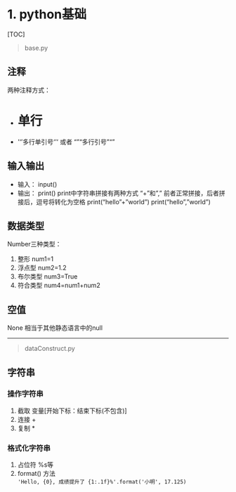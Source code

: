 # 1. python基础
[TOC]

> base.py
## 注释
两种注释方式：
* #   单行
* ’‘’多行单引号‘’‘    或者 “”“多行引号”“”


## 输入输出
* 输入：    input()
* 输出：    print()
print中字符串拼接有两种方式    “+”和”,”  前者正常拼接，后者拼接后，逗号将转化为空格
print(“hello”+”world”)
print(“hello”,”world”)


## 数据类型
Number三种类型：
1. 整形              num1=1
2. 浮点型         num2=1.2
3. 布尔类型     num3=True
4. 符合类型     num4=num1+num2

## 空值
None   相当于其他静态语言中的null

------

> dataConstruct.py
## 字符串
### 操作字符串
1. 截取     变量[开始下标：结束下标(不包含)]
2. 连接      +
3. 复制      *
### 格式化字符串
1. 占位符   %s等
2. format() 方法     
```'Hello, {0}, 成绩提升了 {1:.1f}%'.format('小明', 17.125)```
